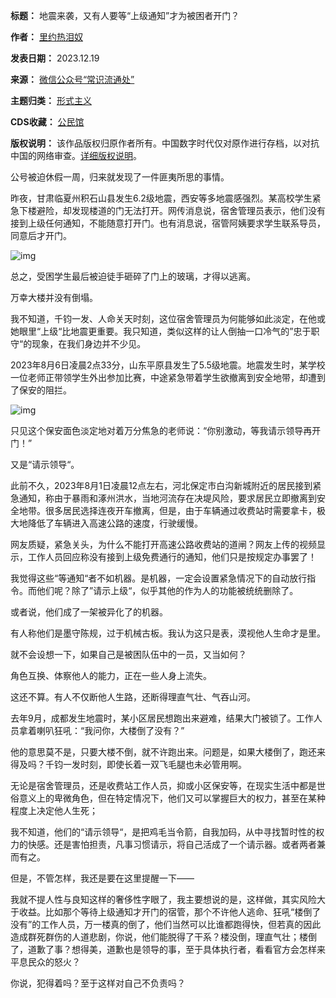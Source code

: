 

**标题：** 地震来袭，又有人要等“上级通知”才为被困者开门？  

**作者：** [里约热泪奴](https://chinadigitaltimes.net/space/常识流通处)  

**发表日期：** 2023.12.19  

**来源：** [微信公众号“常识流通处”](https://web.archive.org/web/https://mp.weixin.qq.com/s/3_pmCH9w0hDSiZpXRe-k0g)  

**主题归类：** [形式主义](https://chinadigitaltimes.net/space/形式主义)  

**CDS收藏：** [公民馆](https://chinadigitaltimes.net/space/%E5%85%AC%E6%B0%91%E9%A6%86)  

**版权说明：** 该作品版权归原作者所有。中国数字时代仅对原作进行存档，以对抗中国的网络审查。[详细版权说明](https://chinadigitaltimes.net/chinese/copyright)。


公号被迫休假一周，归来就发现了一件匪夷所思的事情。


昨夜，甘肃临夏州积石山县发生6.2级地震，西安等多地震感强烈。某高校学生紧急下楼避险，却发现楼道的门无法打开。网传消息说，宿舍管理员表示，他们没有接到上级任何通知，不能随意打开门。也有消息说，宿管阿姨要求学生联系导员，同意后才开门。


![img](https://chinadigitaltimes.net/chinese/files/2023/12/post-703404-6581def5591a0.)


总之，受困学生最后被迫徒手砸碎了门上的玻璃，才得以逃离。


万幸大楼并没有倒塌。


我不知道，千钧一发、人命关天时刻，这位宿舍管理员为何能够如此淡定，在他或她眼里“上级“比地震更重要。我只知道，类似这样的让人倒抽一口冷气的”忠于职守“的现象，在我们身边并不少见。


2023年8月6日凌晨2点33分，山东平原县发生了5.5级地震。地震发生时，某学校一位老师正带领学生外出参加比赛，中途紧急带着学生欲撤离到安全地带，却遭到了保安的阻拦。


![img](https://chinadigitaltimes.net/chinese/files/2023/12/post-703404-6581def572b67.)


只见这个保安面色淡定地对着万分焦急的老师说：“你别激动，等我请示领导再开门！”


又是“请示领导“。


此前不久，2023年8月1日凌晨12点左右，河北保定市白沟新城附近的居民接到紧急通知，称由于暴雨和涿州洪水，当地河流存在决堤风险，要求居民立即撤离到安全地带。很多居民选择连夜开车撤离，但是，由于车辆通过收费站时需要拿卡，极大地降低了车辆进入高速公路的速度，行驶缓慢。


网友质疑，紧急关头，为什么不能打开高速公路收费站的道闸？网友上传的视频显示，工作人员回应称没有接到上级免费通行的通知，他们只是按规定办事罢了！


我觉得这些“等通知“者不如机器。是机器，一定会设置紧急情况下的自动放行指令。而他们呢？除了”请示上级“，似乎其他的作为人的功能被统统删除了。


或者说，他们成了一架被异化了的机器。


有人称他们是墨守陈规，过于机械古板。我认为这只是表，漠视他人生命才是里。


就不会设想一下，如果自己是被困队伍中的一员，又当如何？


角色互换、体察他人的能力，正在一些人身上流失。


这还不算。有人不仅断他人生路，还断得理直气壮、气吞山河。


去年9月，成都发生地震时，某小区居民想跑出来避难，结果大门被锁了。工作人员拿着喇叭狂吼：“我问你，大楼倒了没有？”


他的意思莫不是，只要大楼不倒，就不许跑出来。问题是，如果大楼倒了，跑还来得及吗？千钧一发时刻，即使长着一双飞毛腿也未必管用啊。


无论是宿舍管理员，还是收费站工作人员，抑或小区保安等，在现实生活中都是世俗意义上的卑微角色，但在特定情况下，他们又可以掌握巨大的权力，甚至在某种程度上决定他人生死；


我不知道，他们的“请示领导“，是把鸡毛当令箭，自我加码，从中寻找暂时性的权力的快感。还是害怕担责，凡事习惯请示，将自己活成了一个请示器。或者两者兼而有之。


但是，不管怎样，我还是要在这里提醒一下——


我就不提人性与良知这样的奢侈性字眼了，我主要想说的是，这样做，其实风险大于收益。比如那个等待上级通知才开门的宿管，那个不许他人逃命、狂吼“楼倒了没有”的工作人员，万一楼真的倒了，他们当然可以比谁都跑得快，但若真的因此造成群死群伤的人道悲剧，你说，他们能脱得了干系？楼没倒，理直气壮；楼倒了，道歉了事？想得美，道歉也是领导的事，至于具体执行者，看看官方会怎样来平息民众的怒火？


你说，犯得着吗？至于这样对自己不负责吗？

